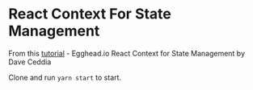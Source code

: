 # React Context For State Management

From this [tutorial](https://egghead.io/lessons/react-introduction-to-react-context-for-state-management) - Egghead.io React Context for State Management by Dave Ceddia

Clone and run `yarn start` to start. 